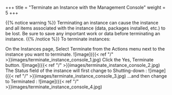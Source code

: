 +++
title = "Terminate an Instance with the Management Console"
weight = 5
+++


{{% notice warning %}}
Terminating an instance can cause the instance and all items associated with the instance (data, packages installed, etc.) to be lost. Be sure to save any important work or data before terminating an instance. 
{{% /notice %}}
To terminate instances: 

On the Instances page, Select Terminate from the Actions menu next to the instance you want to terminate. 
![image]({{< ref "/" >}}images/terminate_instance_console_1.jpg)
Click the Yes, Terminate button. 
![image]({{< ref "/" >}}images/terminate_instance_console_2.jpg)
The Status field of the instance will first change to Shutting-down : 
![image]({{< ref "/" >}}images/terminate_instance_console_3.jpg)
...and then change to Terminated : 
![image]({{< ref "/" >}}images/terminate_instance_console_4.jpg)
